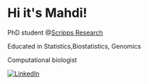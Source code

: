 # Hi it's Mahdi!

PhD student @[Scripps Research](https://www.scripps.edu/)

Educated in Statistics,Biostatistics, Genomics

Computational biologist 

[![LinkedIn](https://img.shields.io/badge/LinkedIn-0077B5?style=for-the-badge&logo=linkedin&logoColor=white)](https://www.linkedin.com/in/mahdi-shafiei-bb4a531b7/)
